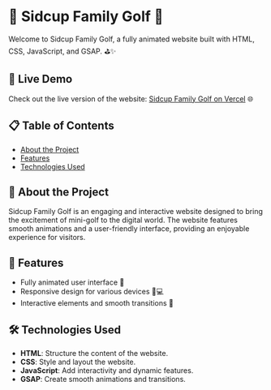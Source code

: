 # 🌟 Sidcup Family Golf 🌟

Welcome to Sidcup Family Golf, a fully animated website built with HTML, CSS, JavaScript, and GSAP. ⛳️✨

## 🚀 Live Demo

Check out the live version of the website: [Sidcup Family Golf on Vercel](https://sidcup-family-golf-two.vercel.app/) 🌐

## 📋 Table of Contents

- [About the Project](#about-the-project)
- [Features](#features)
- [Technologies Used](#technologies-used)


## 📖 About the Project

Sidcup Family Golf is an engaging and interactive website designed to bring the excitement of mini-golf to the digital world. The website features smooth animations and a user-friendly interface, providing an enjoyable experience for visitors.

## 🌟 Features

- Fully animated user interface 🎨
- Responsive design for various devices 📱💻
- Interactive elements and smooth transitions 🚀

## 🛠 Technologies Used

- **HTML**: Structure the content of the website.
- **CSS**: Style and layout the website.
- **JavaScript**: Add interactivity and dynamic features.
- **GSAP**: Create smooth animations and transitions.

